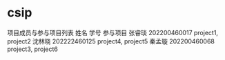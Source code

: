 # csip
项目成员与参与项目列表
姓名	学号	参与项目
张睿琰	202200460017	project1, project2
沈林晓	202222460125	project4, project5
秦孟璇	202200460068	project3, project6

